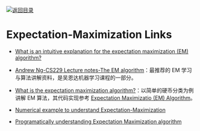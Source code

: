 [![返回目录](https://user-images.githubusercontent.com/5803001/38079637-ff0abcf0-3371-11e8-9b76-ad651620afc7.jpg)](https://github.com/wxyyxc1992/Awesome-Links) 
 
 
# Expectation-Maximization Links

* [What is an intuitive explanation for the expectation maximization (EM) algorithm?](http://6me.us/R0gEUS)

* [Andrew Ng-CS229 Lecture notes-The EM algorithm](http://cs229.stanford.edu/notes/cs229-notes8.pdf)：最推荐的 EM 学习与算法讲解资料，是吴恩达机器学习课程的一部分。

* [What is the expectation maximization algorithm?](http://ai.stanford.edu/~chuongdo/papers/em_tutorial.pdf)：以简单的硬币分类为例讲解 EM 算法，其代码实现参考 [Expectation Maximizatio (EM) Algorithm](https://people.duke.edu/~ccc14/sta-663/EMAlgorithm.html)。

* [Numerical example to understand Expectation-Maximization](http://stats.stackexchange.com/questions/72774/numerical-example-to-understand-expectation-maximization)

* [Programatically understanding Expectation Maximization algorithm](https://github.com/pennyliang/MachineLearning-C---code/blob/master/em/main.cpp)
